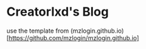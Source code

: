 # Creatorlxd's Blog

use the template from (mzlogin.github.io)[https://github.com/mzlogin/mzlogin.github.io]